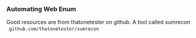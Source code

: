 ### Automating Web Enum

Good resources are from thatonetester on github.  A tool called sumrecon  
&ensp;`github.com/thatonetester/sumrecon`  


